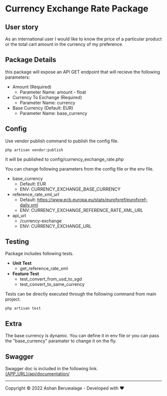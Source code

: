 # Currency Exchange Rate Package

## User story

As an international user I would like to know the price of a particular product or the total cart amount in the currency of my preference.

## Package Details

this package will expose an API GET endpoint that will recieve the following parameters:

 - Amount (Required)
	 - Parameter Name: amount - float
 - Currency To Exchange (Required)
	 - Parameter Name:  currency
 - Base Currency (Default: EUR)
	 - Parameter Name:  base_currency

## Config

Use vendor publish command to publish the config file.

    php artisan vendor:publish
It will be published to config/currency_exchange_rate.php

You can change following parameters from the config file or the env file.
 
 - base_currency
	 - Default: EUR
	 - ENV: CURRENCY_EXCHANGE_BASE_CURRENCY
 - reference_rate_xml_url
	 - Default: https://www.ecb.europa.eu/stats/eurofxref/eurofxref-daily.xml
	 - ENV: CURRENCY_EXCHANGE_REFERENCE_RATE_XML_URL
 - api_url
	 - /currency-exchange
	 - ENV: CURRENCY_EXCHANGE_URL

## Testing

Package includes following tests.

 - **Unit Test**
	 - get_reference_rate_xml
 - **Feature Test**
	 - test_convert_from_usd_to_sgd
	 - test_convert_to_same_currency

Tests can be directly executed through the following command from main project.

    php artisan test

## Extra

The base currency is dynamic. You can define it in env file or you can pass the "base_currency" paramater to change it on the fly.

## Swagger
Swagger doc is included in the following link.
[{APP_URL}/api/documentation/](http://127.0.0.1:8000/api/documentation/)

-------------------
Copyright © 2022 Ashan Beruwalage - Developed with ♥

